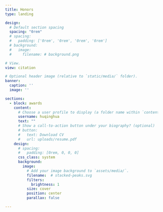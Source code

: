```yaml
---
title: Honors
type: landing

design:
  # Default section spacing
  spacing: "0rem"
  # spacing:
  #   padding: ['0rem', '0rem', '0rem', '0rem']
  # background:
  #   image:
  #     filename: # background.png

# View.
view: citation

# Optional header image (relative to `static/media/` folder).
banner:
  caption: ''
  image: ''

sections:
  - block: awards
    content:
      # Choose a user profile to display (a folder name within `content/authors/`)
      username: huqinghua
      text: ""
      # Show a call-to-action button under your biography? (optional)
      # button:
      #   text: Download CV
      #   url: uploads/resume.pdf
    design:
      # spacing:
      #   padding: [0rem, 0, 0, 0]
      css_class: system
      background:
        image:
          # Add your image background to `assets/media/`.
          filename:  # stacked-peaks.svg
          filters:
            brightness: 1
          size: cover
          position: center
          parallax: false

---
```

<!-- - **国家优秀青年科学基金获得者**，2012
- **天津市131人才第一次层次**，2012
- **天津市青年科技奖**，2014
- **天津市教育系统优秀共产党员**，2014
- **黑龙江教育厅自然科学一等奖**，2015
- **黑龙江省自然科学一等奖**，2016
- **天津市中青年科技创新领军人才**，2016 -->